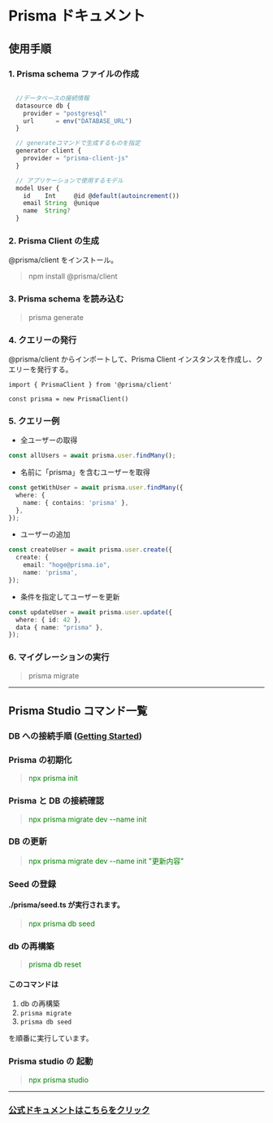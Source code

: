 # Prisma ドキュメント

## 使用手順

### 1. Prisma schema ファイルの作成

```typescript : schema.prisma

  //データベースの接続情報
  datasource db {
    provider = "postgresql"
    url      = env("DATABASE_URL")
  }

  // generateコマンドで生成するものを指定
  generator client {
    provider = "prisma-client-js"
  }

  // アプリケーションで使用するモデル
  model User {
    id    Int     @id @default(autoincrement())
    email String  @unique
    name  String?
  }
```

### 2. Prisma Client の生成

@prisma/client をインストール。

> npm install @prisma/client

### 3. Prisma schema を読み込む

> prisma generate

### 4. クエリーの発行

@prisma/client からインポートして、Prisma Client インスタンスを作成し、クエリーを発行する。

```
import { PrismaClient } from '@prisma/client'

const prisma = new PrismaClient()
```

### 5. クエリー例

- 全ユーザーの取得

```typescript
const allUsers = await prisma.user.findMany();
```

- 名前に「prisma」を含むユーザーを取得

```typescript
const getWithUser = await prisma.user.findMany({
  where: {
    name: { contains: 'prisma' },
  },
});
```

- ユーザーの追加

```typescript
const createUser = await prisma.user.create({
  create: {
    email: "hoge@prisma.io",
    name: 'prisma',
});
```

- 条件を指定してユーザーを更新

```typescript
const updateUser = await prisma.user.update({
  where: { id: 42 },
  data { name: "prisma" },
});
```

### 6. マイグレーションの実行

> prisma migrate

---

## Prisma Studio コマンド一覧

### DB への接続手順 ([Getting Started](https://www.prisma.io/docs/getting-started/setup-prisma/start-from-scratch/relational-databases/connect-your-database-typescript-postgres))

### Prisma の初期化

> <font color="Green">npx prisma init</font>

### Prisma と DB の接続確認

> <font color="Green">npx prisma migrate dev --name init</font>

### DB の更新

> <font color="Green">npx prisma migrate dev --name init "更新内容"</font>

### Seed の登録

#### ./prisma/seed.ts が実行されます。

> <font color="Green">npx prisma db seed</font>

### db の再構築

> <font color="Green">prisma db reset</font>

#### このコマンドは

1. db の再構築
1. `prisma migrate`
1. `prisma db seed`

を順番に実行しています。

### Prisma studio の 起動

> <font color="Green">npx prisma studio</font>

---

### [公式ドキュメントはこちらをクリック](https://www.prisma.io/docs/)

